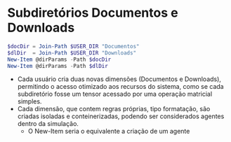 # Subdiretórios Documentos e Downloads

```powershell
$docDir = Join-Path $USER_DIR "Documentos"
$dlDir  = Join-Path $USER_DIR "Downloads"
New-Item @dirParams -Path $docDir
New-Item @dirParams -Path $dlDir
```

* Cada usuário cria duas novas dimensões (Documentos e Downloads), permitindo o acesso otimizado aos recursos do sistema, como se cada subdiretório fosse um tensor acessado por uma operação matricial simples.
* Cada dimensão, que contem regras próprias, tipo formatação, são criadas isoladas e conteinerizadas, podendo ser considerados agentes dentro da simulação.
  * O New-Item seria o equivalente a criação de um agente
